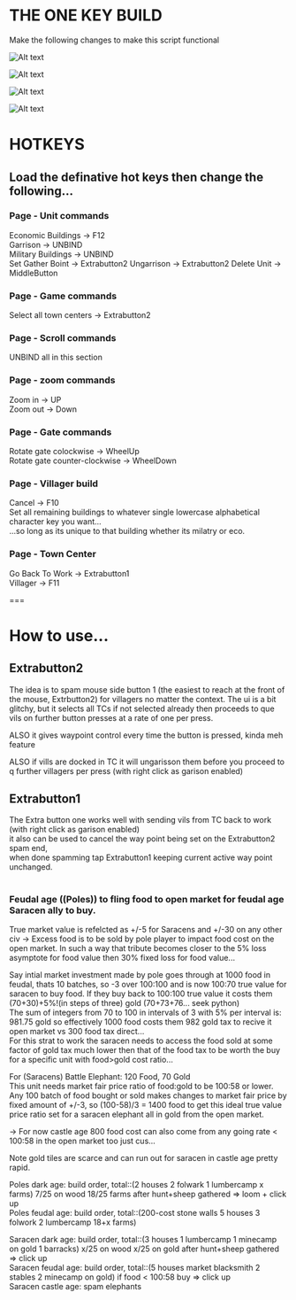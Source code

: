 # THE ONE KEY BUILD

Make the following changes to make this script functional

![Alt text](image.png)  
  
![Alt text](image-1.png)  
  
![Alt text](image-2.png)  
  
![Alt text](image-3.png)  
  
  
# HOTKEYS  
## Load the definative hot keys then change the following...  
  
### Page - Unit commands  
Economic Buildings -> F12  
Garrison -> UNBIND  
Military Buildings -> UNBIND  
Set Gather Boint -> Extrabutton2 
Ungarrison -> Extrabutton2 
Delete Unit -> MiddleButton
  
### Page - Game commands  
Select all town centers -> Extrabutton2  
  
### Page - Scroll commands  
UNBIND all in this section  
  
### Page - zoom commands  
Zoom in -> UP  
Zoom out -> Down  
  
### Page - Gate commands  
Rotate gate colockwise -> WheelUp  
Rotate gate counter-clockwise -> WheelDown  
  
### Page - Villager build  
Cancel -> F10  
Set all remaining buildings to whatever single lowercase alphabetical character key you want...  
...so long as its unique to that building whether its milatry or eco.  

### Page - Town Center  
Go Back To Work -> Extrabutton1  
Villager -> F11  

===

# How to use...
## Extrabutton2  
The idea is to spam mouse side button 1 (the easiest to reach at the front of the mouse, Extrbutton2) for villagers no matter the context.
The ui is a bit glitchy, but it selects all TCs if not selected already then proceeds to que vils on further button presses at a rate of one per press.  
  
ALSO it gives waypoint control every time the button is pressed, kinda meh feature    
  
ALSO if vills are docked in TC it will ungarisson them before you proceed to q further villagers per press (with right click as garison enabled)
  
## Extrabutton1  
The Extra button one works well with sending vils from TC back to work (with right click as garison enabled)  
it also can be used to cancel the way point being set on the Extrabutton2 spam end,  
when done spamming tap Extrabutton1 keeping current active way point unchanged.  

  #  
  #  
    
### Feudal age ((Poles)) to fling food to open market for feudal age Saracen ally to buy.  
True market value is refelcted as +/-5 for Saracens and +/-30 on any other civ -> Excess food is to be sold by pole player to impact food cost on the open market. In such a way that tribute becomes closer to the 5% loss asymptote for food value then 30% fixed loss for food value...  
    
Say intial market investment made by pole goes through at 1000 food in feudal, thats 10 batches, so -3 over 100:100 and is now 100:70 true value for saracen to buy food. If they buy back to 100:100 true value it costs them (70+30)+5%!(in steps of three) gold (70+73+76... seek python)    
The sum of integers from 70 to 100 in intervals of 3 with 5% per interval is: 981.75 gold 
so effectively 1000 food costs them 982 gold tax to recive it open market vs 300 food tax direct...  
For this strat to work the saracen needs to access the food sold at some factor of gold tax much lower then that of the food tax to be worth the buy for a specific unit with food>gold cost ratio...    
  
For (Saracens) Battle Elephant: 120 Food, 70 Gold  
This unit needs market fair price ratio of food:gold to be 100:58 or lower. Any 100 batch of food bought or sold makes changes to market fair price by fixed amount of +/-3, so (100-58)/3 = 1400 food to get this ideal true value price ratio set for a saracen elephant all in gold from the open market.      
  
-> For now castle age 800 food cost can also come from any going rate < 100:58 in the open market too just cus...    
  
Note gold tiles are scarce and can run out for saracen in castle age pretty rapid.  
  
Poles dark age: build order, total::(2 houses 2 folwark 1 lumbercamp x farms) 7/25 on wood 18/25 farms after hunt+sheep   gathered => loom + click up  
Poles feudal age: build order, total::(200-cost stone walls 5 houses 3 folwork 2 lumbercamp 18+x farms)     
  
Saracen dark age: build order, total::(3 houses 1 lumbercamp 1 minecamp on gold 1 barracks) x/25 on wood x/25 on gold after hunt+sheep gathered => click up  
Saracen feudal age: build order, total::(5 houses market blacksmith 2 stables 2 minecamp on gold) if food < 100:58 buy => click up   
Saracen castle age: spam elephants  


  
